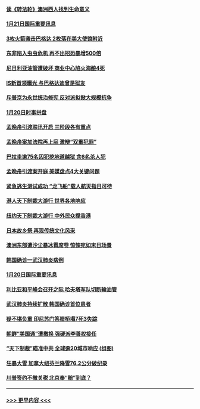 #### [读《转法轮》澳洲西人找到生命意义](../pages/prog202/a102757465.md?t=01212122) 
#### [1月21日国际重要讯息](../pages/prog202/a102757450.md?t=01212122) 
#### [3枚火箭袭击巴格达 2枚落在美大使馆附近](../pages/prog202/a102757310.md?t=01212122) 
#### [东非陷入虫虫危机 再不出招恐暴增500倍](../pages/prog202/a102757295.md?t=01212122) 
#### [尼日利亚油管遭破坏 商业中心陷火海酿4死](../pages/prog202/a102757272.md?t=01212122) 
#### [IS新首领曝光 与巴格达迪曾是狱友](../pages/prog202/a102757122.md?t=01212122) 
#### [斥普京为永世统治修宪 反对派拟掀大规模抗争](../pages/prog202/a102757022.md?t=01212122) 
#### [1月20日时事拼盘](../pages/prog202/a102757036.md?t=01212122) 
#### [孟晚舟引渡聆讯开启 三阶段各有重点](../pages/prog202/a102757006.md?t=01212122) 
#### [孟晚舟案加法院再上庭 激辩“双重犯罪”](../pages/prog202/a102756996.md?t=01212122) 
#### [巴拉圭逾75名囚犯挖地道越狱 含6名杀人犯](../pages/prog202/a102756968.md?t=01212122) 
#### [孟晚舟引渡案开庭 美媒盘点4大关键问题](../pages/prog202/a102756917.md?t=01212122) 
#### [紧急逃生测试成功 “龙飞船”载人航天指日可待](../pages/prog202/a102756957.md?t=01212122) 
#### [港人天下制裁大游行 世界各地响应](../pages/prog202/a102756878.md?t=01212122) 
#### [纽约天下制裁大游行 中外民众撑香港](../pages/prog202/a102756875.md?t=01212122) 
#### [日本故乡祭 再现传统文化风采](../pages/prog202/a102756778.md?t=01212122) 
#### [澳洲东部遭沙尘暴冰雹席卷 惊悚宛如末日场景](../pages/prog202/a102756630.md?t=01212122) 
#### [韩国确诊一武汉肺炎病例](../pages/prog202/a102756696.md?t=01212122) 
#### [1月20日国际重要讯息](../pages/prog202/a102756640.md?t=01212122) 
#### [利比亚和平峰会召开之际 哈夫塔军队切断输油管](../pages/prog202/a102756580.md?t=01212122) 
#### [武汉肺炎持续扩散 韩国确诊首位患者](../pages/prog202/a102756566.md?t=01212122) 
#### [疑不堪负重 印尼苏门答腊桥塌7死3失踪](../pages/prog202/a102756559.md?t=01212122) 
#### [朝鲜“美国通”遭撤换 强硬派李善权接任](../pages/prog202/a102756380.md?t=01212122) 
#### [“天下制裁”瞄准中共 全球逾20城市响应 (组图)](../pages/prog202/a102756496.md?t=01212122) 
#### [狂暴大雪 加拿大纽芬兰降雪76.2公分破纪录](../pages/prog202/a102756447.md?t=01212122) 
#### [川普签约不撤关税 北京奉“赔”到底？](../pages/prog202/a102756354.md?t=01212122) 

----
#### [ >>> 更早内容 <<< ](../indexes/prog202-earlier.md)
